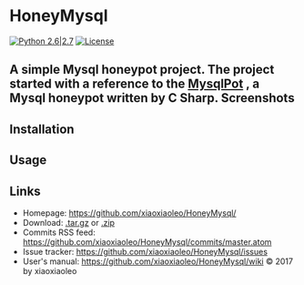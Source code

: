 # HoneyMysql
 [![Python 2.6|2.7](https://img.shields.io/badge/python-2.6|2.7-yellow.svg)](https://www.python.org/) [![License](https://img.shields.io/badge/license-GPLv2-red.svg)](https://raw.githubusercontent.com/sqlmapproject/sqlmap/master/doc/COPYING)
 
A simple Mysql honeypot project. The project started with a reference to the [MysqlPot](https://github.com/schmalle/MysqlPot) , a Mysql honeypot written by C Sharp.
Screenshots
----
Installation
----
Usage
----
Links
----
* Homepage: https://github.com/xiaoxiaoleo/HoneyMysql/
* Download: [.tar.gz](https://github.com/xiaoxiaoleo/HoneyMysql/tarball/master) or [.zip](https://github.com/xiaoxiaoleo/HoneyMysql/zipball/master)
* Commits RSS feed: https://github.com/xiaoxiaoleo/HoneyMysql/commits/master.atom
* Issue tracker: https://github.com/xiaoxiaoleo/HoneyMysql/issues
* User's manual: https://github.com/xiaoxiaoleo/HoneyMysql/wiki
© 2017 by xiaoxiaoleo

